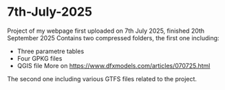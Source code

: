 # 7th-July-2025
Project of my webpage first uploaded on 7th July 2025, finished 20th September 2025 
Contains two compressed folders, the first one including:
* Three parametre tables
* Four GPKG files
* QGIS file
  More on https://www.dfxmodels.com/articles/070725.html

The second one including various GTFS files related to the project.

